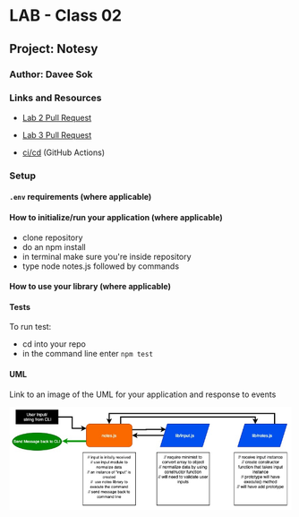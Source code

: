 # LAB - Class 02

## Project: Notesy

### Author: Davee Sok

### Links and Resources

- [Lab 2 Pull Request](https://github.com/davee-401-advanced-javascript/notes/pull/2)
- [Lab 3 Pull Request](https://github.com/davee-401-advanced-javascript/notes/pull/3)

- [ci/cd](https://github.com/davee-401-advanced-javascript/notes/actions) (GitHub Actions)
<!-- - [back-end server url](http://xyz.com) (when applicable)
- [front-end application](http://xyz.com) (when applicable) -->

### Setup

#### `.env` requirements (where applicable)

<!-- i.e.

- `PORT` - Port Number
- `MONGODB_URI` - URL to the running mongo instance/db -->

#### How to initialize/run your application (where applicable)

<!-- - e.g. `npm start` -->

- clone repository
- do an npm install
- in terminal make sure you're inside repository
- type node notes.js followed by commands

#### How to use your library (where applicable)

#### Tests

<!-- - How do you run tests?
- Any tests of note?
- Describe any tests that you did not complete, skipped, etc -->

To run test:

- cd into your repo
- in the command line enter `npm test`

#### UML

Link to an image of the UML for your application and response to events

![Lab1-UMl](images/Class1-UML.jpg)
